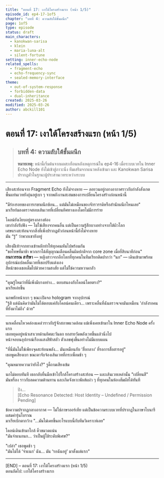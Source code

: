 ```yaml
---
title: "ตอนที่ 17: เงาใต้โครงสร้างแรก (หน้า 1/5)"
episode_id: ep4-17-1of5
chapter: "บทที่ 4: ความลับใต้ชั้นผนึก"
page: 1of5
type: episode
status: draft
main_characters:
  - kanokwan-sarisa
  - klein
  - maria-luna-alt
  - silent-fortune
setting: inner-echo-node
related_spells:
  - fragment-echo
  - echo-frequency-sync
  - sealed-memory-interface
theme:
  - out-of-system-response
  - forbidden-data
  - dual-inheritance
created: 2025-03-26
modified: 2025-03-26
author: abckill101
---
```


# ตอนที่ 17: เงาใต้โครงสร้างแรก (หน้า 1/5)  
> ## บทที่ 4: ความลับใต้ชั้นผนึก  
> **หมายเหตุ:** หน้านี้เริ่มต้นจากผลสะเทือนหลังเหตุการณ์ใน ep4-16 เมื่อระบบเวทใน Inner Echo Node ยังไม่เข้าสู่ภาวะนิ่ง ทีมเสริมจากแนวหลังเข้ามา และ Kanokwan Sarisa ปรากฏตัวในฐานะผู้ประสานเวทระหว่างระบบ

---

เสียงสะท้อนจาก Fragment Echo ยังไม่จางหาย — ลอยวนอยู่กลางอากาศราวกับกำลังสังเกต  
พื้นแท่นเวทยังอุ่นอยู่เบา ๆ จากพลังงานสะสมของการเปลี่ยนโครงสร้างก่อนหน้านี้

"มีร่องรอยของการเรขาผนึกซ้อน… แต่มันไม่เหมือนของจักรวรรดิหรือสำนักผนึกไหนเลย"  
มาเรียก้มลงตรวจสอบเส้นเวทที่เปลี่ยนทิศทางเองโดยไม่มีการร่าย

ไคลน์ยังเงียบอยู่ตรงกลางห้อง  
เขากำลังรับฟัง — ไม่ใช่เสียงจากคนอื่น แต่เป็นความรู้สึกบางอย่างจากใต้ผิวโลก  
เศษแรงสะท้อนจากสิ่งที่เพิ่งปรากฏตัวก่อนหน้านี้ยังไม่จางหาย  
มัน “รู้” ว่าพวกเขายังอยู่

เสียงฝีเท้าจากทางเข้าหลักทำให้ทุกคนหันไปพร้อมกัน  
"ขอโทษที่มาช้า พวกเราได้สัญญาณเตือนคลื่นผิดปกติจาก core zone เมื่อยี่สิบนาทีก่อน"  
**กนกวรรณ สาริษา** — หญิงสาวจากอีกโลกที่ทุกคนในทีมเรียกติดปากว่า “นก” — เดินเข้ามาพร้อมอุปกรณ์แปลคลื่นเวทที่เธอปรับแต่งเอง  
สีหน้าของเธอเต็มไปด้วยความสงสัย แต่ไม่ใช่ความหวาดกลัว

---

"คุณรู้ไหมว่าที่นี่เพิ่งมีบางอย่าง... ตอบสนองกับไคลน์โดยตรง?"  
มาเรียเอ่ยขึ้น

นกพยักหน้าเบา ๆ ขณะเปิดจอ hologram จากอุปกรณ์  
"รู้สิ แต่ฉันคิดว่ามันไม่ได้ตอบแค่กับไคลน์คนเดียว... เพราะคลื่นที่ฉันตรวจเจอมันเหมือน 'กำลังรอคนที่ยังมาไม่ถึง' ด้วย"

---

นกเคลื่อนไหวคล่องแคล่วราวกับรู้จักสภาพแวดล้อม แม้เพิ่งเคยเข้ามาใน Inner Echo Node ครั้งแรก  
เธอหยุดอยู่หน้าเสาเวทด้านทิศตะวันตก ยกสายวัดพลังเวทขึ้นแล้วนิ่งไป  
หน้าจอบนอุปกรณ์เรืองแสงสีฟ้าสลัว ตัวเลขพุ่งขึ้นอย่างไม่มีแบบแผน

"ที่นี่มันไม่ใช่เพียงจุดสะท้อนพลัง... มันเหมือนกับ ‘สื่อกลาง’ ที่รอการสื่อสารอยู่"  
เธอพูดเสียงเบา ขณะตาจับจ้องเส้นเวทที่กระเพื่อมช้า ๆ

"คุณหมายความว่ายังไง?" รูดี้ถามเสียงเข้ม

นกไม่ตอบทันที เธอกลับยื่นมือเข้าไปใกล้โครงสร้างสะท้อน — และเส้นเวทเหล่านั้น "เปลี่ยนสี"  
มันหรี่ลง ราวกับลดความต้านทาน และเกิดจังหวะพัลส์แผ่ว ๆ ที่ทุกคนในห้องสัมผัสได้ทันที

> ปิง...  
> [Echo Resonance Detected: Host Identity – Undefined / Permission Pending]

ข้อความปรากฏกลางอากาศ — ไม่ใช่ภาษาออร์เทีย แต่เป็นข้อความระบบเวทที่ปรากฏในภาษาไบนารีผสมคำรุ่นโบราณ  
มาเรียเบิกตากว้าง "...มันไม่เคยขึ้นอะไรแบบนี้กับทีมวิเคราะห์เลย"

ไคลน์เดินเข้ามาใกล้ คิ้วขมวดแน่น  
"มันจำแนกนก... ว่าเป็นผู้ใช้ระดับพิเศษ?"

"เปล่า" เธอพูดช้า ๆ  
"มันไม่ได้ ‘จำแนก’ ฉัน... มัน ‘รอฉันอยู่’ มาตั้งแต่แรก"

---

[END] – ตอนที่ 17: เงาใต้โครงสร้างแรก (หน้า 1/5)  
ตอนถัดไป: เงาใต้โครงสร้างแรก
